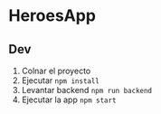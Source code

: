 # HeroesApp

## Dev 
 1. Colnar el proyecto 
 2. Ejecutar ```npm install```
 3. Levantar backend ```npm run backend```
 4. Ejecutar la app ```npm start```
